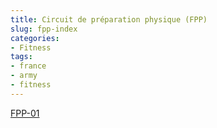 ```yaml
---
title: Circuit de préparation physique (FPP)
slug: fpp-index
categories:
- Fitness
tags:
- france
- army
- fitness
---
```


[FPP-01](fpp-01.html)
